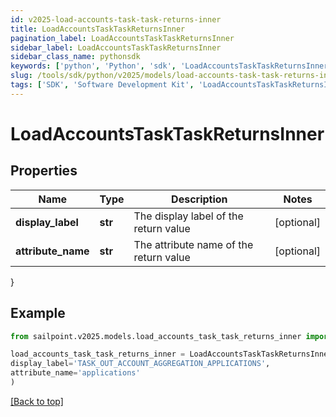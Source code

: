 ```yaml
---
id: v2025-load-accounts-task-task-returns-inner
title: LoadAccountsTaskTaskReturnsInner
pagination_label: LoadAccountsTaskTaskReturnsInner
sidebar_label: LoadAccountsTaskTaskReturnsInner
sidebar_class_name: pythonsdk
keywords: ['python', 'Python', 'sdk', 'LoadAccountsTaskTaskReturnsInner', 'V2025LoadAccountsTaskTaskReturnsInner'] 
slug: /tools/sdk/python/v2025/models/load-accounts-task-task-returns-inner
tags: ['SDK', 'Software Development Kit', 'LoadAccountsTaskTaskReturnsInner', 'V2025LoadAccountsTaskTaskReturnsInner']
---
```


# LoadAccountsTaskTaskReturnsInner


## Properties

Name | Type | Description | Notes
------------ | ------------- | ------------- | -------------
**display_label** | **str** | The display label of the return value | [optional] 
**attribute_name** | **str** | The attribute name of the return value | [optional] 
}

## Example

```python
from sailpoint.v2025.models.load_accounts_task_task_returns_inner import LoadAccountsTaskTaskReturnsInner

load_accounts_task_task_returns_inner = LoadAccountsTaskTaskReturnsInner(
display_label='TASK_OUT_ACCOUNT_AGGREGATION_APPLICATIONS',
attribute_name='applications'
)

```
[[Back to top]](#) 

